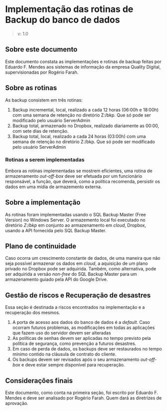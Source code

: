 # Implementação das rotinas de Backup do banco de dados
> v: 1.0

## Sobre este documento

Este documento constata as implementações e rotinas de backup feitas por Eduardo F. Mendes aos sistemas de informação da empresa Quality Digital, supervisionadas por Rogério Farah.

## Sobre as rotinas

As backup consistem em três rotinas:

   1. Backup incremental, local, realizado a cada 12 horas (06:00h e 18:00h) com uma semana de retenção no diretório Z:/bkp. Que só pode ser modificado pelo usuário ServerAdmin
   2. Backup total, armazenado no Dropbox, realizado diariamente as 00:00, com sete dias de retenção.
   3. Backup total, local, realizado a cada 24 horas (03:00h) com uma semana de retenção no diretório Z:/bkp. Que só pode ser modificado pelo usuário ServerAdmin

### Rotinas a serem implementadas

Embora as rotinas implementadas se mostrem eficientes, uma rotina de armazenamento *out-off-box* deve ser efetuada por um funcionário responsável, a função, que deverá, como a política recomenda, persistir os dados em uma mídia de armazemento externa.

## Sobre a implementação

As rotinas foram implementadas usando o SQL Backup Master (Free Version) no Windows Server. O armazemento local foi executado no diretório *Z:/bkp* em conjunto ao armazenamento em *cloud*, Dropbox, usando a API fornecida pelo SQL Backup Master.

## Plano de continuidade

Caso ocorra um crescimento constante de dados, de uma maneira que não seja possível armazenar os dados em *cloud*, a aquisição de um plano privado no Dropbox pode ser adquirida. Também, como alternativa, pode ser adquirida a versão *non-free* do SQL Backup Master para um armazenamento guiado pela API do Google Drive.

## Gestão de riscos e Recuperação de desastres

Essa seção é destinada a riscos encontrados na implementação e a recuperação dos mesmos.

1. A porta de acesso aos dados do banco de dados é a *default*. Caso ocorram futuros problemas, as modificações em todas as aplicações que fazem uso do servidor devem ser alteradas
2. As políticas de senhas devem ser aplicadas no tempo previsto pela política de segurança, como prevenção a futuros desastres.
3. Em caso de perda de dados, os backups deve ser restaurados no tempo mínimo contido na cláusula de contrato do cliente.
4. Os backups devem ser revisados após o seu armazenamento *out-off-box* e deve estar sempre disponível para recuperação.


## Considerações finais

Este documento, como conta na primeira seção, foi escrito por Eduardo F. Mendes e deve ser analisado por Rogério Farah. Quem dará as diretrizes de aprovação.
